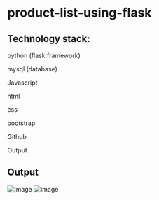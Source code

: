 # product-list-using-flask

Technology stack:
------------------------------------------------------------
python (flask framework)

mysql (database)

Javascript

html

css

bootstrap

Github

Output


Output
-------------------------------------------------
![image](https://user-images.githubusercontent.com/44578562/199738236-eec4edc4-5e00-4a98-869c-5fb708bd81c0.png)
![image](https://user-images.githubusercontent.com/44578562/199738469-e16e2277-6d0d-4734-ac1a-5693e489389d.png)

